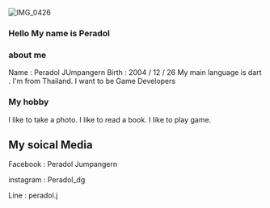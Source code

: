 ![IMG_0426](https://user-images.githubusercontent.com/48949523/87436966-ea8edc80-c617-11ea-8883-0874fedbdda8.jpg)
### Hello My name is Peradol 


### about me 

Name : Peradol JUmpangern
Birth : 2004 / 12 / 26
My main language is dart .
I'm from Thailand.
I want to be Game Developers 


### My hobby 

I like to take a photo.
I like to read a book.
I like to play game.


## My soical Media

Facebook : Peradol Jumpangern

instagram : Peradol_dg

Line : peradol.j








